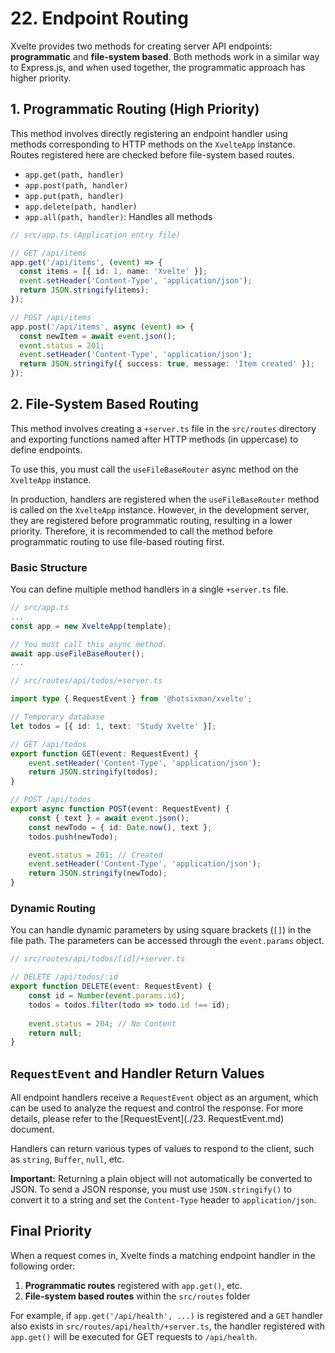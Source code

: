# 22. Endpoint Routing

Xvelte provides two methods for creating server API endpoints: **programmatic** and **file-system based**. Both methods work in a similar way to Express.js, and when used together, the programmatic approach has higher priority.

## 1. Programmatic Routing (High Priority)

This method involves directly registering an endpoint handler using methods corresponding to HTTP methods on the `XvelteApp` instance. Routes registered here are checked before file-system based routes.

-   `app.get(path, handler)`
-   `app.post(path, handler)`
-   `app.put(path, handler)`
-   `app.delete(path, handler)`
-   `app.all(path, handler)`: Handles all methods

```ts
// src/app.ts (Application entry file)

// GET /api/items
app.get('/api/items', (event) => {
  const items = [{ id: 1, name: 'Xvelte' }];
  event.setHeader('Content-Type', 'application/json');
  return JSON.stringify(items);
});

// POST /api/items
app.post('/api/items', async (event) => {
  const newItem = await event.json();
  event.status = 201;
  event.setHeader('Content-Type', 'application/json');
  return JSON.stringify({ success: true, message: 'Item created' });
});
```

## 2. File-System Based Routing

This method involves creating a `+server.ts` file in the `src/routes` directory and exporting functions named after HTTP methods (in uppercase) to define endpoints.

To use this, you must call the `useFileBaseRouter` async method on the `XvelteApp` instance.

In production, handlers are registered when the `useFileBaseRouter` method is called on the `XvelteApp` instance. However, in the development server, they are registered before programmatic routing, resulting in a lower priority. Therefore, it is recommended to call the method before programmatic routing to use file-based routing first.

### Basic Structure

You can define multiple method handlers in a single `+server.ts` file.

```ts
// src/app.ts
...
const app = new XvelteApp(template);

// You must call this async method.
await app.useFileBaseRouter();
...
```

```typescript
// src/routes/api/todos/+server.ts

import type { RequestEvent } from '@hotsixman/xvelte';

// Temporary database
let todos = [{ id: 1, text: 'Study Xvelte' }];

// GET /api/todos
export function GET(event: RequestEvent) {
    event.setHeader('Content-Type', 'application/json');
    return JSON.stringify(todos);
}

// POST /api/todos
export async function POST(event: RequestEvent) {
    const { text } = await event.json();
    const newTodo = { id: Date.now(), text };
    todos.push(newTodo);

    event.status = 201; // Created
    event.setHeader('Content-Type', 'application/json');
    return JSON.stringify(newTodo);
}
```

### Dynamic Routing

You can handle dynamic parameters by using square brackets (`[]`) in the file path. The parameters can be accessed through the `event.params` object.

```typescript
// src/routes/api/todos/[id]/+server.ts

// DELETE /api/todos/:id
export function DELETE(event: RequestEvent) {
    const id = Number(event.params.id);
    todos = todos.filter(todo => todo.id !== id);
    
    event.status = 204; // No Content
    return null;
}
```

## `RequestEvent` and Handler Return Values

All endpoint handlers receive a `RequestEvent` object as an argument, which can be used to analyze the request and control the response. For more details, please refer to the [RequestEvent](./23. RequestEvent.md) document.

Handlers can return various types of values to respond to the client, such as `string`, `Buffer`, `null`, etc.

**Important:** Returning a plain object will not automatically be converted to JSON. To send a JSON response, you must use `JSON.stringify()` to convert it to a string and set the `Content-Type` header to `application/json`.

## Final Priority

When a request comes in, Xvelte finds a matching endpoint handler in the following order:

1.  **Programmatic routes** registered with `app.get()`, etc.
2.  **File-system based routes** within the `src/routes` folder

For example, if `app.get('/api/health', ...)` is registered and a `GET` handler also exists in `src/routes/api/health/+server.ts`, the handler registered with `app.get()` will be executed for GET requests to `/api/health`.